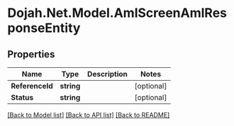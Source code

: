 # Dojah.Net.Model.AmlScreenAmlResponseEntity

## Properties

Name | Type | Description | Notes
------------ | ------------- | ------------- | -------------
**ReferenceId** | **string** |  | [optional] 
**Status** | **string** |  | [optional] 

[[Back to Model list]](../README.md#documentation-for-models) [[Back to API list]](../README.md#documentation-for-api-endpoints) [[Back to README]](../README.md)

